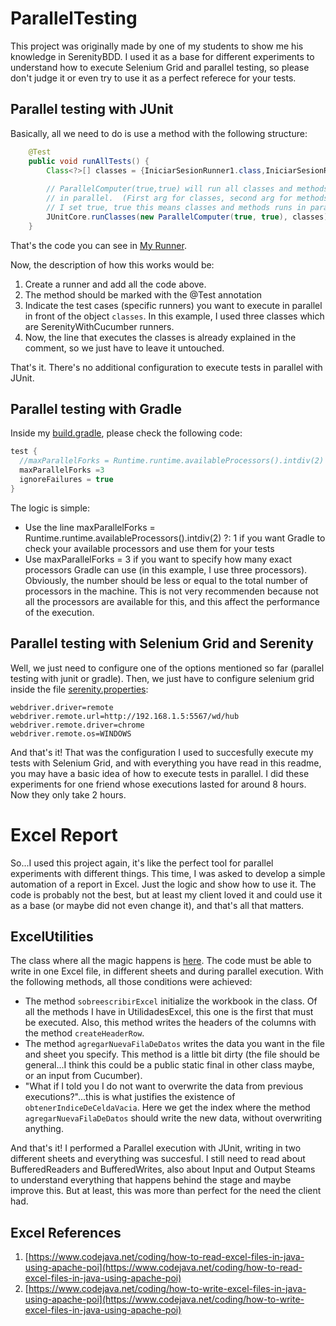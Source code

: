 # ParallelTesting

This project was originally made by one of my students to show me his knowledge in SerenityBDD. I used it as a base for different experiments to understand how to execute Selenium Grid and parallel testing, so please don't judge it or even try to use it as a perfect referece for your tests.

## Parallel testing with JUnit

Basically, all we need to do is use a method with the following structure:

```java
    @Test
    public void runAllTests() {
        Class<?>[] classes = {IniciarSesionRunner1.class,IniciarSesionRunner2.class,AlertaRunner.class};
 
        // ParallelComputer(true,true) will run all classes and methods
        // in parallel.  (First arg for classes, second arg for methods)
        // I set true, true this means classes and methods runs in parallel.
        JUnitCore.runClasses(new ParallelComputer(true, true), classes);
    }
```

That's the code you can see in [My Runner](../master/src/test/java/com/guru99/gurubank/pruebas/runners/ParalelosRunner.java).

Now, the description of how this works would be:

1. Create a runner and add all the code above. 
2. The method should be marked with the @Test annotation
3. Indicate the test cases (specific runners) you want to execute in parallel in front of the object `classes`. In this example, I used three classes which are SerenityWithCucumber runners.
4. Now, the line that executes the classes is already explained in the comment, so we just have to leave it untouched.

That's it. There's no additional configuration to execute tests in parallel with JUnit.

## Parallel testing with Gradle

Inside my [build.gradle](../master/build.gradle), please check the following code:

```groovy
test {
  //maxParallelForks = Runtime.runtime.availableProcessors().intdiv(2) ?: 1 
  maxParallelForks =3
  ignoreFailures = true
}
```

The logic is simple:
+ Use the line maxParallelForks = Runtime.runtime.availableProcessors().intdiv(2) ?: 1 if you want Gradle to check your available processors and use them for your tests
+ Use maxParallelForks = 3 if you want to specify how many exact processors Gradle can use (in this example, I use three processors). Obviously, the number should be less or equal to the total number of processors in the machine. This is not very recommenden because not all the processors are available for this, and this affect the performance of the execution.

## Parallel testing with Selenium Grid and Serenity

Well, we just need to configure one of the options mentioned so far (parallel testing with junit or gradle). Then, we just have to configure selenium grid inside the file [serenity.properties](../master/serenity.properties):

```
webdriver.driver=remote
webdriver.remote.url=http://192.168.1.5:5567/wd/hub
webdriver.remote.driver=chrome
webdriver.remote.os=WINDOWS
```

And that's it! That was the configuration I used to succesfully execute my tests with Selenium Grid, and with everything you have read in this readme, you may have a basic idea of how to execute tests in parallel. I did these experiments for one friend whose executions lasted for around 8 hours. Now they only take 2 hours.

# Excel Report

So...I used this project again, it's like the perfect tool for parallel experiments with different things. This time, I was asked to develop a simple automation of a report in Excel. Just the logic and show how to use it. The code is probably not the best, but at least my client loved it and could use it as a base (or maybe did not even change it), and that's all that matters.

## ExcelUtilities

The class where all the magic happens is [here](../master/src/main/java/com/guru99/gurubank/pruebas/utilities/UtilidadesExcel.java). The code must be able to write in one Excel file, in different sheets and during parallel execution. With the following methods, all those conditions were achieved:

+ The method ```sobreescribirExcel``` initialize the workbook in the class. Of all the methods I have in UtilidadesExcel, this one is the first that must be executed. Also, this method writes the headers of the columns with the method ```createHeaderRow```.
+ The method ```agregarNuevaFilaDeDatos``` writes the data you want in the file and sheet you specify. This method is a little bit dirty (the file should be general...I think this could be a public static final in other class maybe, or an input from Cucumber).
+ "What if I told you I do not want to overwrite the data from previous executions?"...this is what justifies the existence of ```obtenerIndiceDeCeldaVacia```. Here we get the index where the method ```agregarNuevaFilaDeDatos``` should write the new data, without overwriting anything.

And that's it! I performed a Parallel execution with JUnit, writing in two different sheets and everything was succesful. I still need to read about BufferedReaders and BufferedWrites, also about Input and Output Steams to understand everything that happens behind the stage and maybe improve this. But at least, this was more than perfect for the need the client had.

## Excel References

1. [https://www.codejava.net/coding/how-to-read-excel-files-in-java-using-apache-poi](https://www.codejava.net/coding/how-to-read-excel-files-in-java-using-apache-poi)
2. [https://www.codejava.net/coding/how-to-write-excel-files-in-java-using-apache-poi](https://www.codejava.net/coding/how-to-write-excel-files-in-java-using-apache-poi)
